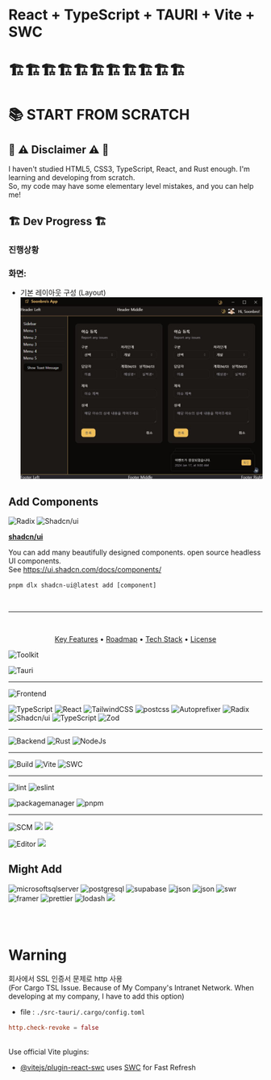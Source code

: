 # React + TypeScript + TAURI + Vite + SWC

# 🏗🏗🏗🏗🏗🏗🏗🏗🏗🏗🏗

# 📚 START FROM SCRATCH
## 🚨 ⚠ Disclaimer ⚠ 🚨
I haven't studied HTML5, CSS3, TypeScript, React, and Rust enough. I'm learning and developing from scratch.  
So, my code may have some elementary level mistakes, and you can help me!

## 🏗 Dev Progress 🏗

### 진행상황
### 화면:

- 기본 레이아웃 구성 (Layout)
  ![img](/public/image/SoonApp_v0.0.0.JPG)

## Add Components

<img alt="Radix" src="https://img.shields.io/badge/radix%20ui-161618?style=for-the-badge&logo=radixui&logoColor=white">
<img alt="Shadcn/ui" src="https://img.shields.io/badge/shadcn/ui-000000?style=for-the-badge&logo=shadcnui&logoColor=white">

**[shadcn/ui](https://ui.shadcn.com/)**

You can add many beautifully designed components. open source headless UI components.  
See https://ui.shadcn.com/docs/components/

```shell
pnpm dlx shadcn-ui@latest add [component]
```

<br>

---

<br>
<p align="center">
  <a href="#key-features">Key Features</a> •
  <a href="#roadmap">Roadmap</a> •
  <a href="#tech-stack">Tech Stack</a> •
  <a href="#license">License</a>
  <!--
  <a href="#how-to-use">How To Use</a> •
  <a href="#download">Download</a> •
  <a href="#credits">Credits</a> •
  -->

![Toolkit](https://img.shields.io/badge/App%20Dev%20Toolkit-black)

<img alt="Tauri" src="https://img.shields.io/badge/tauri-24C8DB?style=for-the-badge&logo=tauri&logoColor=FFC131">

---

![Frontend](https://img.shields.io/badge/Frontend-black)

<img alt="TypeScript" src="https://img.shields.io/badge/TypeScript-3178C6?style=for-the-badge&logo=TypeScript&logoColor=white">
<img alt="React" src="https://img.shields.io/badge/react-61DAFB?style=for-the-badge&logo=react&logoColor=black">
<img alt="TailwindCSS" src="https://img.shields.io/badge/tailwindcss-06B6D4?style=for-the-badge&logo=tailwindcss&logoColor=white">
<img alt="postcss" src="https://img.shields.io/badge/postcss-DD3A0A?style=for-the-badge&logo=postcss&logoColor=white">
<img alt="Autoprefixer" src="https://img.shields.io/badge/autoprefixer-DD3735?style=for-the-badge&logo=autoprefixer&logoColor=white">

<img alt="Radix" src="https://img.shields.io/badge/radix%20ui-161618?style=for-the-badge&logo=radixui&logoColor=white">
<img alt="Shadcn/ui" src="https://img.shields.io/badge/shadcn/ui-000000?style=for-the-badge&logo=shadcnui&logoColor=white">

<img alt="TypeScript" src="https://img.shields.io/badge/react%20hook%20form-EC5990?style=for-the-badge&logo=reacthookform&logoColor=black">
<img alt="Zod" src="https://img.shields.io/badge/Zod-3E67B1?style=for-the-badge&logo=Zod&logoColor=white">

---

![Backend](https://img.shields.io/badge/Backend-black)
<img alt="Rust" src="https://img.shields.io/badge/rust-000000?style=for-the-badge&logo=rust">
<img alt="NodeJs" src="https://img.shields.io/badge/node.js-339933?style=for-the-badge&logo=nodedotjs&logoColor=white">

---

![Build](https://img.shields.io/badge/Build-black)
<img alt="Vite" src="https://img.shields.io/badge/Vite-646CFF?style=for-the-badge&logo=Vite&logoColor=FFDD35">
<img alt="SWC" src="https://img.shields.io/badge/SWC-000000?style=for-the-badge&logo=SWC&logoColor=white">

---

![lint](https://img.shields.io/badge/Lint-black)
<img alt="eslint" src="https://img.shields.io/badge/eslint-4B32C3?style=for-the-badge&logo=eslint&logoColor=white">

![packagemanager](https://img.shields.io/badge/Package%20Manager-black)
<img alt="pnpm" src="https://img.shields.io/badge/pnpm-000000?style=for-the-badge&logo=pnpm">

---

![SCM](https://img.shields.io/badge/SCM-black)
<img src="https://img.shields.io/badge/git-181717?style=for-the-badge&logo=git">
<img src="https://img.shields.io/badge/github-181717?style=for-the-badge&logo=github">

![Editor](https://img.shields.io/badge/Editor-black)
<img src="https://img.shields.io/badge/VSCode-007ACC?style=for-the-badge&logo=visualstudiocode">

## Might Add

<img alt="microsoftsqlserver" src="https://img.shields.io/badge/MSSQL-CC2927?style=for-the-badge&logo=microsoftsqlserver&logoColor=white">
<img alt="postgresql" src="https://img.shields.io/badge/postgresql-4169E1?style=for-the-badge&logo=postgresql&logoColor=white">
<img alt="supabase" src="https://img.shields.io/badge/supabase-3FCF8E?style=for-the-badge&logo=supabase&logoColor=white">
<img alt="json" src="https://img.shields.io/badge/json-000000?style=for-the-badge&logo=json&logoColor=white">
<img alt="json" src="https://img.shields.io/badge/reactquery-FF4154?style=for-the-badge&logo=reactquery&logoColor=white">
<img alt="swr" src="https://img.shields.io/badge/swr-000000?style=for-the-badge&logo=swr&logoColor=white">
<img alt="framer" src="https://img.shields.io/badge/framer-0055FF?style=for-the-badge&logo=framer&logoColor=black">
<img alt="prettier" src="https://img.shields.io/badge/prettier-F7B93E?style=for-the-badge&logo=prettier&logoColor=white">
<img alt="lodash" src="https://img.shields.io/badge/lodash-3492FF?style=for-the-badge&logo=lodash&logoColor=white">
<img src="https://img.shields.io/badge/shields.io-000000?style=for-the-badge&logo=shieldsdotio">

</p>

<br>
<br>

# Warning

회사에서 SSL 인증서 문제로 http 사용  
(For Cargo TSL Issue. Because of My Company's Intranet Network. When developing at my company, I have to add this option)

- file : `./src-tauri/.cargo/config.toml`

```toml
http.check-revoke = false
```

<br>
Use official Vite plugins:

- [@vitejs/plugin-react-swc](https://github.com/vitejs/vite-plugin-react-swc) uses [SWC](https://swc.rs/) for Fast Refresh
